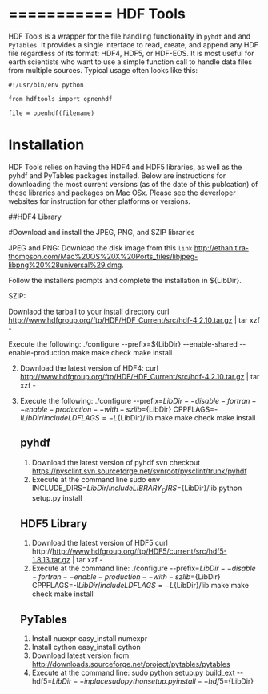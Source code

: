 ===========
HDF Tools
===========

HDF Tools is a wrapper for the file handling functionality in `pyhdf` and and `PyTables`.  It provides a single interface to read, create, and append any HDF file regardless of its format: HDF4, HDF5, or HDF-EOS.
It is most useful for earth scientists who want to use a simple function call to handle data files from multiple sources. Typical usage
often looks like this:

    #!/usr/bin/env python

    from hdftools import opnenhdf

    file = openhdf(filename)


Installation
=========

HDF Tools relies on having the HDF4 and HDF5 libraries, as well as the pyhdf and PyTables packages installed. Below are instructions for downloading the most current versions (as of the date of this publcation) of these libraries and packages on Mac OSx.  Please see the deverloper websites for instruction for other platforms or versions.

##HDF4 Library

#Download and install the JPEG, PNG, and SZIP libraries

JPEG and PNG:
Download the disk image from this `link` <http://ethan.tira-thompson.com/Mac%20OS%20X%20Ports_files/libjpeg-libpng%20%28universal%29.dmg>.

Follow the installers prompts and complete the installation in ${LibDir}.

SZIP:

Downlaod the tarball to your install directory
	curl http://www.hdfgroup.org/ftp/HDF/HDF_Current/src/hdf-4.2.10.tar.gz | tar xzf -

Execute the following:
	./configure --prefix=${LibDir} --enable-shared --enable-production
	make
	make check
	make install

2. Download the latest version of HDF4:
	curl http://www.hdfgroup.org/ftp/HDF/HDF_Current/src/hdf-4.2.10.tar.gz | tar xzf -

3. Execute the following:
	./configure --prefix=${LibDir} --disable-fortran --enable-production --with-szlib=${LibDir} CPPFLAGS=-I${LibDir}/include LDFLAGS=-L${LibDir}/lib
	make
	make check
	make install

	pyhdf
	-------------
	1. Download the latest version of pyhdf
	svn checkout https://pysclint.svn.sourceforge.net/svnroot/pysclint/trunk/pyhdf
	2. Execute at the command line
	sudo env INCLUDE_DIRS=${LibDir}/include LIBRARY_DIRS=${LibDir}/lib python setup.py install

	HDF5 Library
	--------------
	1. Download the latest version of HDF5
		curl http://http://www.hdfgroup.org/ftp/HDF5/current/src/hdf5-1.8.13.tar.gz | tar xzf -
	2. Execute at the command line:
		./configure --prefix=${LibDir} --disable-fortran --enable-production --with-	szlib=${LibDir} CPPFLAGS=-I${LibDir}/include LDFLAGS=-L${LibDir}/lib
		make
		make check
		make install

	PyTables
	--------------
	1. Install nuexpr
		easy_install numexpr
	2. Install cython
		easy_install cython
	3. Download latest version from http://downloads.sourceforge.net/project/pytables/pytables 
	4. Execute at the command line:
	sudo python setup.py build_ext  --hdf5=${LibDir} --inplace
	sudo python setup.py install  --hdf5=${LibDir}

